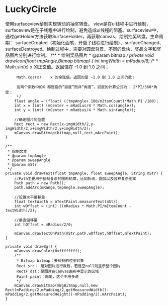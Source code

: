 # LuckyCircle
使用surfaceview绘制实现转动的抽奖转盘。
view是在ui线程中进行绘制，surfaceview是在子线程中进行绘制，避免造成ui线程的阻塞。surfaceview中，通过getHolder方法获取SurfaceHolder，再获取canvas，绘制抽奖转盘。生命周期：
surfaceCreated（初始化画笔，开启子线程进行绘制）、surfaceChanged、surfaceDestroyed。绘制过程中，需要对圆盘背景、不同的盘块、奖品文字和奖品图片分别进行绘制。
    /**
     * 绘制奖品图片
     * @param bitmap
     */
    private void drawIcon(float tmpAngle,Bitmap bitmap) {
        int imgWidth =  mRadius/8;
        /**
         * Math.sin(x)      x 的正玄值。返回值在 -1.0 到 1.0 之间；

         Math.cos(x)    x 的余弦值。返回的是 -1.0 到 1.0 之间的数；

         这两个函数中的X 都是指的“弧度”而非“角度”，弧度的计算公式为： 2*PI/360*角度；
         */
        float angle = (float) ((tmpAngle+ 180/mItemCount)*Math.PI /180);
        int x = (int) (mCenter + mRadius/4 * Math.cos(angle));
        int y = (int) (mCenter + mRadius/4 * Math.sin(angle));

        //确定图片的位置
        Rect rect = new Rect(x-imgWidth/2,y-imgWidth/2,x+imgWidth/2,y+imgWidth/2);
        mCanvas.drawBitmap(bitmap,null,rect,mArcPaint);
    }

    /**
     * 绘制文本
     * @param tmpAngle
     * @param sweepAngle
     * @param mStr
     */
    private void drawText(float tmpAngle, float sweepAngle, String mStr) {
        //Path主要用于绘制复杂的图形轮廓，比如折线，圆弧以及各种复杂图案
        Path path = new Path();
        path.addArc(mRange,tmpAngle,sweepAngle);

        //设置水平偏移量
        float textWidth = mTextPaint.measureText(mStr);
        int wOffset = (int) ((mRadius * Math.PI/mItemCount - textWidth)/2);

        //垂直偏移量
        int hOffset = mRadius/2/6;

        mCanvas.drawTextOnPath(mStr,path,wOffset,hOffset,mTextPaint);
    }

    private void drawBg() {
        mCanvas.drawColor(0xffffffff);
        /**
         * Bitmap bitmap：要绘制的位图对象
         Rect src： 是对图片进行裁截，若是空null则显示整个图片
         RectF dst：是图片在Canvas画布中显示的区域
         Paint paint：画笔，这个不用多说
         */
        mCanvas.drawBitmap(mBgBitmap,null,new Rect(mPadding/2,mPadding/2,getMeasuredWidth()-mPadding/2,getMeasuredHeight()-mPadding/2),mArcPaint);
    }
